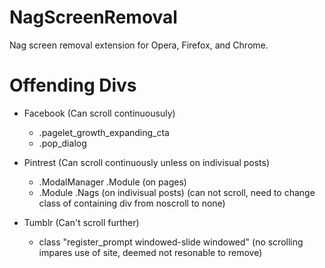 # NagScreenRemoval
Nag screen removal extension for Opera, Firefox, and Chrome.

# Offending Divs
- Facebook (Can scroll continuousuly)
	- .pagelet_growth_expanding_cta
	- .pop_dialog
- Pintrest (Can scroll continuously unless on indivisual posts)
	- .ModalManager .Module (on pages)
	- .Module .Nags (on indivisual posts) (can not scroll, need to change class of containing div from noscroll to none)
	
- Tumblr (Can't scroll further)
	-  class "register_prompt windowed-slide windowed" (no scrolling impares use of site, deemed not resonable to remove)
